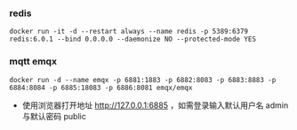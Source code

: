 ### redis
```
docker run -it -d --restart always --name redis -p 5389:6379 redis:6.0.1 --bind 0.0.0.0 --daemonize NO --protected-mode YES
```

### mqtt emqx
```
docker run -d --name emqx -p 6881:1883 -p 6882:8083 -p 6883:8883 -p 6884:8084 -p 6885:18083 -p 6886:8081 emqx/emqx
```
- 使用浏览器打开地址 http://127.0.0.1:6885 ，如需登录输入默认用户名 admin 与默认密码 public

```
